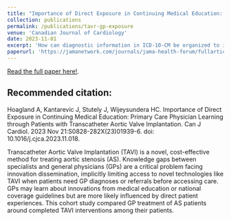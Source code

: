 ```yaml
---
title: "Importance of Direct Exposure in Continuing Medical Education: Primary Care Physician Learning through Patients with Transcatheter Aortic Valve Implantation"
collection: publications
permalink: /publications/tavr-gp-exposure
venue: 'Canadian Journal of Cardiology'
date: 2023-11-01
excerpt: 'How can diagnostic information in ICD-10-CM be organized to improve the accuracy and usefulness of predictive models used for plan payment and disease surveillance? In this study, we create new diagnostic items using ICD-10-CM codes that achieved a validated R2 almost 1.5 times that of Affordable Care Act Marketplace risk-adjustment model, with meaningful improvements for other outcomes. Rich multidimensional diagnostic classification systems can improve predictive models for performance benchmarking and risk adjustment.'
paperurl: 'https://jamanetwork.com/journals/jama-health-forum/fullarticle/2790542'
---
```


[Read the full paper here!](https://onlinecjc.ca/article/S0828-282X(23)01939-6/fulltext). 

## Recommended citation: 
Hoagland A, Kantarevic J, Stutely J, Wijeysundera HC. Importance of Direct Exposure in Continuing Medical Education: Primary Care Physician Learning through Patients with Transcatheter Aortic Valve Implantation. Can J Cardiol. 2023 Nov 21:S0828-282X(23)01939-6. doi: 10.1016/j.cjca.2023.11.018. 

Transcatheter Aortic Valve Implantation (TAVI) is a novel, cost-effective method for treating aortic stenosis (AS). Knowledge gaps between specialists and general physicians (GPs) are a critical problem facing innovation dissemination, implicitly limiting access to novel technologies like TAVI when patients need GP diagnoses or referrals before accessing care. GPs may learn about innovations from medical education or national coverage guidelines but are more likely influenced by direct patient experiences. This cohort study compared GP treatment of AS patients around completed TAVI interventions among their patients.
